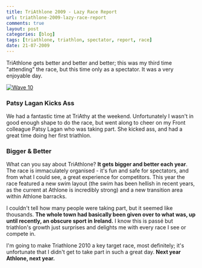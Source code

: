 ```yaml
---
title: TriAthlone 2009 - Lazy Race Report
url: triathlone-2009-lazy-race-report
comments: true
layout: post
categories: [blog]
tags: [triathlone, triathlon, spectator, report, race]
date: 21-07-2009
---
```

<p class="intro">TriAthlone gets better and better and better; this was my third time "attending" the race, but this time only as a spectator. It was a very enjoyable day.</p>
<a href="http://www.flickr.com/photos/paulmmay/3732927592/" title="Wave 10 by paulmmay, on Flickr"><img src="http://farm4.static.flickr.com/3438/3732927592_85eaf315a8.jpg"  class="photo" alt="Wave 10" /></a>

### Patsy Lagan Kicks Ass
We had a fantastic time at TriAthy at the weekend. Unfortunately I wasn't in good enough shape to do the race, but went along to cheer on my Front colleague Patsy Lagan who was taking part. She kicked ass, and had a great time doing her first triathlon. 

### Bigger &amp; Better
What can you say about TriAthlone? **It gets bigger and better each year**. The race is immaculately organised - it's fun and safe for spectators, and from what I could see, a great experience for competitors. This year the race featured a new swim layout (the swim has been hellish in recent years, as the current at Athlone is incredibly strong) and a new transition area within Athlone barracks. 

I couldn't tell how many people were taking part, but it seemed like thousands. **The whole town had basically been given over to what was, up until recently, an obscure sport in Ireland.** I know this is pass&eacute; but triathlon's growth just surprises and delights me with every race I see or compete in. 

I'm going to make Triathlone 2010 a key target race, most definitely; it's unfortunate that I didn't get to take part in such a great day. **Next year Athlone, next year.**



&nbsp;

